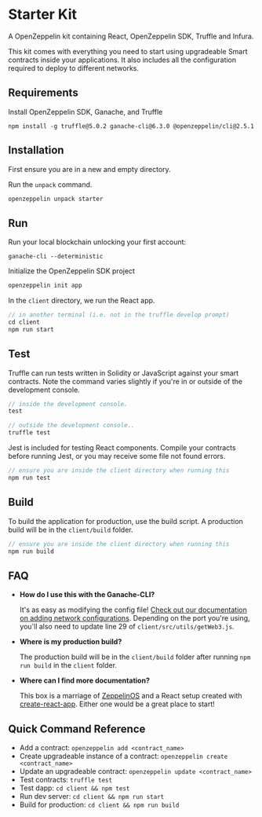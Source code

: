 # Starter Kit

A OpenZeppelin kit containing React, OpenZeppelin SDK, Truffle and Infura.

This kit comes with everything you need to start using upgradeable Smart
contracts inside your applications. It also includes all the configuration
required to deploy to different networks.

## Requirements

Install OpenZeppelin SDK, Ganache, and Truffle

```
npm install -g truffle@5.0.2 ganache-cli@6.3.0 @openzeppelin/cli@2.5.1
```

## Installation

First ensure you are in a new and empty directory.

Run the `unpack` command.

```javascript
openzeppelin unpack starter
```

## Run

Run your local blockchain unlocking your first account:

```
ganache-cli --deterministic
```

Initialize the OpenZeppelin SDK project

```javascript
openzeppelin init app
```

In the `client` directory, we run the React app.

```javascript
// in another terminal (i.e. not in the truffle develop prompt)
cd client
npm run start
```

## Test

Truffle can run tests written in Solidity or JavaScript against your smart contracts. Note the command varies slightly if you're in or outside of the development console.

```javascript
// inside the development console.
test

// outside the development console..
truffle test
```

Jest is included for testing React components. Compile your contracts before running Jest, or you may receive some file not found errors.

```javascript
// ensure you are inside the client directory when running this
npm run test
```

## Build

To build the application for production, use the build script. A production build will be in the `client/build` folder.

```javascript
// ensure you are inside the client directory when running this
npm run build
```

## FAQ

- **How do I use this with the Ganache-CLI?**

  It's as easy as modifying the config file! [Check out our documentation on adding network configurations](http://truffleframework.com/docs/advanced/configuration#networks). Depending on the port you're using, you'll also need to update line 29 of `client/src/utils/getWeb3.js`.

- **Where is my production build?**

  The production build will be in the `client/build` folder after running `npm run build` in the `client` folder.

- **Where can I find more documentation?**

  This box is a marriage of [ZeppelinOS](https://zeppelinos.org//) and a React setup created with [create-react-app](https://github.com/facebookincubator/create-react-app/blob/master/packages/react-scripts/template/README.md). Either one would be a great place to start!

## Quick Command Reference

- Add a contract: `openzeppelin add <contract_name>`
- Create upgradeable instance of a contract: `openzeppelin create <contract_name>`
- Update an upgradeable contract: `openzeppelin update <contract_name>`
- Test contracts: `truffle test`
- Test dapp: `cd client && npm test`
- Run dev server: `cd client && npm run start`
- Build for production: `cd client && npm run build`
